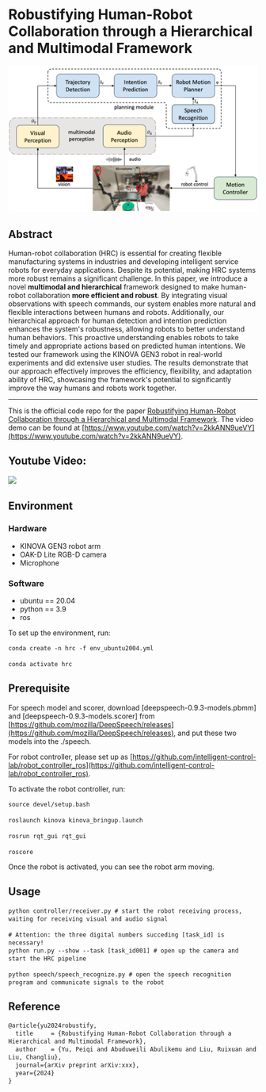 # Robustifying Human-Robot Collaboration through a Hierarchical and Multimodal Framework
![Architecture](/assets/images/architecture.png)

## Abstract
Human-robot collaboration (HRC) is essential for creating flexible manufacturing systems in industries and developing intelligent service robots for everyday applications. Despite its potential, making HRC systems more robust remains a significant challenge. 
In this paper, we introduce a novel **multimodal and hierarchical** framework designed to make human-robot collaboration **more efficient and robust**. By integrating visual observations with speech commands, our system enables more natural and flexible interactions between humans and robots. Additionally, our hierarchical approach for human detection and intention prediction enhances the system's robustness, allowing robots to better understand human behaviors. This proactive understanding enables robots to take timely and appropriate actions based on predicted human intentions. We tested our framework using the KINOVA GEN3 robot in real-world experiments and did extensive user studies. The results demonstrate that our approach effectively improves the efficiency, flexibility, and adaptation ability of HRC, showcasing the framework's potential to significantly improve the way humans and robots work together.

***


This is the official code repo for the paper [Robustifying Human-Robot Collaboration through a Hierarchical and Multimodal Framework](). The video demo can be found at [https://www.youtube.com/watch?v=2kkANN9ueVY](https://www.youtube.com/watch?v=2kkANN9ueVY).

## Youtube Video:
[![](https://i.ytimg.com/vi/2kkANN9ueVY/maxresdefault.jpg)](https://www.youtube.com/watch?v=2kkANN9ueVY "")


## Environment
### Hardware
- KINOVA GEN3 robot arm
- OAK-D Lite RGB-D camera
- Microphone

### Software
- ubuntu == 20.04
- python == 3.9
- ros

To set up the environment, run:
```
conda create -n hrc -f env_ubuntu2004.yml

conda activate hrc
```

## Prerequisite
For speech model and scorer, download [deepspeech-0.9.3-models.pbmm] and [deepspeech-0.9.3-models.scorer] from [https://github.com/mozilla/DeepSpeech/releases](https://github.com/mozilla/DeepSpeech/releases), and put these two models into the ./speech.

For robot controller, please set up as [https://github.com/intelligent-control-lab/robot_controller_ros](https://github.com/intelligent-control-lab/robot_controller_ros).

To activate the robot controller, run:
```
source devel/setup.bash

roslaunch kinova kinova_bringup.launch

rosrun rqt_gui rqt_gui

roscore
```
Once the robot is activated, you can see the robot arm moving.

## Usage
```
python controller/receiver.py # start the robot receiving process, waiting for receiving visual and audio signal

# Attention: the three digital numbers succeding [task_id] is necessary!
python run.py --show --task [task_id001] # open up the camera and start the HRC pipeline

python speech/speech_recognize.py # open the speech recognition program and communicate signals to the robot
```

## Reference
```
@article{yu2024robustify,
  title     = {Robustifying Human-Robot Collaboration through a Hierarchical and Multimodal Framework},
  author    = {Yu, Peiqi and Abuduweili Abulikemu and Liu, Ruixuan and Liu, Changliu},
  journal={arXiv preprint arXiv:xxx},
  year={2024}
}
```



